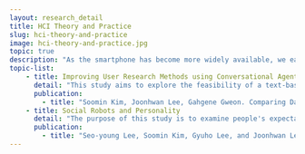 ```yaml
---
layout: research_detail
title: HCI Theory and Practice
slug: hci-theory-and-practice
image: hci-theory-and-practice.jpg
topic: true
description: "As the smartphone has become more widely available, we easily take photos and upload them online to share with others. Photographs are abundant, but they are not used properly, even though they provide meaningful information about the social scenes of our daily lives. To address this issue, Histogram was created as a new interface for displaying and sharing location-related photographs chronologically to trace the changes in a location. The prototype of this system is mobile-optimized to encourage users to easily upload photos with their smartphones, so that the system can be run through social cooperative work."
topic-list:
    - title: Improving User Research Methods using Conversational Agents
      detail: "This study aims to explore the feasibility of a text-based virtual agent as a new survey method to overcome the web survey’s common response quality problems, which are caused by respondents’ inattention. To this end, we conducted a 2 (platform: web vs. chatbot) × 2 (conversational style: formal vs. casual) experiment. We used satisficing theory to compare the responses’ data quality. We found that the participants in the chatbot survey, as compared to those in the web survey, were more likely to produce differentiated responses and were less likely to satisfice; the chatbot survey thus resulted in higher-quality data. Moreover, when a casual conversational style is used, the participants were less likely to satisfice–although such effects were only found in the chatbot condition. These results imply that conversational interactivity occurs when a chat interface is accompanied by messages with effective tone. Based on an analysis of the qualitative responses, we also showed that a chatbot could perform part of a human interviewer’s role by applying effective communication strategies."
      publication:
        - title: "Soomin Kim, Joonhwan Lee, Gahgene Gweon. Comparing Data from Chatbot and Web Surveys: Effects of Platform and Conversational Style on Survey Response Quality. ACM Conference on Human Factors in Computing Systems (CHI 2019)."
    - title: Social Robots and Personality
      detail: "The purpose of this study is to examine people's expectations and preferences for a robot's personality based on the tasks the robot is performing. We conducted an interview followed by a survey. In the semi-structured interview, we classified four categories of tasks expected to be completed by robots: social, office, service, and physical. Based on these results, we conducted a survey of 381 participants to examine which types of personality people expect robots to display depending on the task the robot performs. Depending on the tasks, the personalities of extraversion, conscientiousness, and openness showed significantly different values. The results imply that robots? personal traits need to be designed differently based on different task types. With our study's results, robot designers can better develop the social and emotional aspects of robots. Such improvements would result in better communication between users and robots, and in the users? perceptions of their needs being satisfied."
      publication:
        - title: "Seo-young Lee, Soomin Kim, Gyuho Lee, and Joonhwan Lee. Robots in Diverse Contexts: Effects of Robots Tasks on Expected Personality. Companion of the 2018 ACM/IEEE International Conference on Human-Robot Interaction (HRI '18)."
---
```


